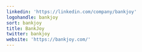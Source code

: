 ```yaml
---
linkedin: 'https://linkedin.com/company/bankjoy'
logohandle: bankjoy
sort: bankjoy
title: BankJoy
twitter: bankjoy
website: 'https://bankjoy.com/'
---
```

